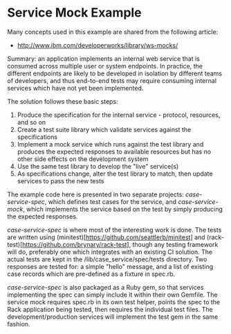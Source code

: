 Service Mock Example
====================

Many concepts used in this example are shared from the following article:

*  <http://www.ibm.com/developerworks/library/ws-mocks/>

Summary: an application implements an internal web service that is consumed
across multiple user or system endpoints. In practice, the different endpoints
are likely to be developed in isolation by different teams of developers, and
thus end-to-end tests may require consuming internal services which have not
yet been implemented.

The solution follows these basic steps:

1.  Produce the specification for the internal service - protocol,
    resources, and so on
2.  Create a test suite library which validate services against the
    specifications
3.  Implement a mock service which runs against the test library and produces
    the expected responses to available resources but has no other side
    effects on the development system
4.  Use the same test library to develop the "live" service(s)
5.  As specifications change, alter the test library to match, then update
    services to pass the new tests

The example code here is presented in two separate projects:
_case-service-spec_, which defines test cases for the service, and
_case-service-mock_, which implements the service based on the test by simply
producing the expected responses.

_case-service-spec_ is where most of the interesting work is done. The tests
are written using (minitest)[https://github.com/seattlerb/minitest] and
(rack-test)[https://github.com/brynary/rack-test], though any testing
framework will do, preferably one which integrates with an existing CI
solution. The actual tests are kept in the /lib/case_service/spec/tests
directory. Two responses are tested for: a simple "hello" message, and a list
of existing case records which are pre-defined as a fixture in spec.rb.

_case-service-spec_ is also packaged as a Ruby gem, so that services
implementing the spec can simply include it within their own Gemfile. The
service mock requires spec.rb in its own test helper, points the spec to the
Rack application being tested, then requires the individual test files. The
development/production services will implement the test gem in the same
fashion.